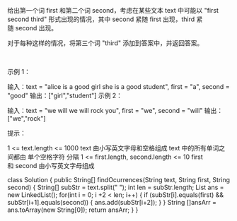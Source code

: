 给出第一个词 first 和第二个词 second，考虑在某些文本 text 中可能以 "first second third" 形式出现的情况，其中 second 紧随 first 出现，third 紧随 second 出现。

对于每种这样的情况，将第三个词 "third" 添加到答案中，并返回答案。

 

示例 1：

输入：text = "alice is a good girl she is a good student", first = "a", second = "good"
输出：["girl","student"]
示例 2：

输入：text = "we will we will rock you", first = "we", second = "will"
输出：["we","rock"]
 

提示：

1 <= text.length <= 1000
text 由小写英文字母和空格组成
text 中的所有单词之间都由 单个空格字符 分隔
1 <= first.length, second.length <= 10
first 和 second 由小写英文字母组成


class Solution {
    public String[] findOcurrences(String text, String first, String second) {
        String[] subStr = text.split(" ");
        int len = subStr.length;
        List<String> ans = new LinkedList<String>();
        for(int i = 0; i +2 < len; i++) {
            if (subStr[i].equals(first) && subStr[i+1].equals(second)) {
                ans.add(subStr[i+2]);
            }
        }
        String []ansArr = ans.toArray(new String[0]);
        return ansArr;
    }
}
